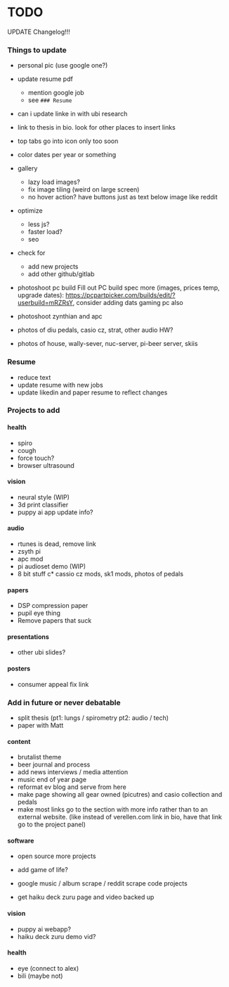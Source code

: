 # TODO

UPDATE Changelog!!!

### Things to update
* personal pic (use google one?)
* update resume pdf
	* mention google job
	* see `### Resume`
* can i update linke in with ubi research

* link to thesis in bio. look for other places to insert links
* top tabs go into icon only too soon
* color dates per year or something
* gallery 
	* lazy load images?
	* fix image tiling (weird on large screen)
	* no hover action? have buttons just as text below image like reddit
* optimize
	* less js?
	* faster load?
	* seo
* check for 
	* add new projects
	* add other github/gitlab

* photoshoot pc build Fill out PC build spec more (images, prices temp, upgrade dates): https://pcpartpicker.com/builds/edit/?userbuild=mRZRsY, consider adding dats gaming pc also 
* photoshoot zynthian and apc
* photos of diu pedals, casio cz, strat, other audio HW?
* photos of house, wally-sever, nuc-server, pi-beer server, skiis


### Resume
* reduce text
* update resume with new jobs
* update likedin and paper resume to reflect changes


### Projects to add
#### health
* spiro
* cough
* force touch?
* browser ultrasound


#### vision
* neural style (WIP)
* 3d print classifier
* puppy ai app update info?

#### audio
* rtunes is dead, remove link
* zsyth pi
* apc mod
* pi audioset demo (WIP)
* 8 bit stuff
c* cassio cz mods, sk1 mods, photos of pedals

#### papers
* DSP compression paper
* pupil eye thing
* Remove papers that suck

#### presentations
* other ubi slides?

#### posters
* consumer appeal fix link

### Add in future or never debatable

* split thesis (pt1: lungs / spirometry pt2: audio / tech) 
* paper with Matt

#### content
* brutalist theme
* beer journal and process
* add news interviews / media attention
* music end of year page
* reformat ev blog and serve from here
* make page showing all gear owned (picutres) and casio collection and pedals
* make most links go to the section with more info rather than to an external website. (like instead of verellen.com link in bio, have that link go to the project panel)

#### software
* open source more projects
* add game of life?

* google music / album scrape / reddit scrape code projects
* get haiku deck zuru page and video backed up
#### vision
* puppy ai webapp?
* haiku deck zuru demo vid?

#### health
* eye (connect to alex)
* bili (maybe not)


